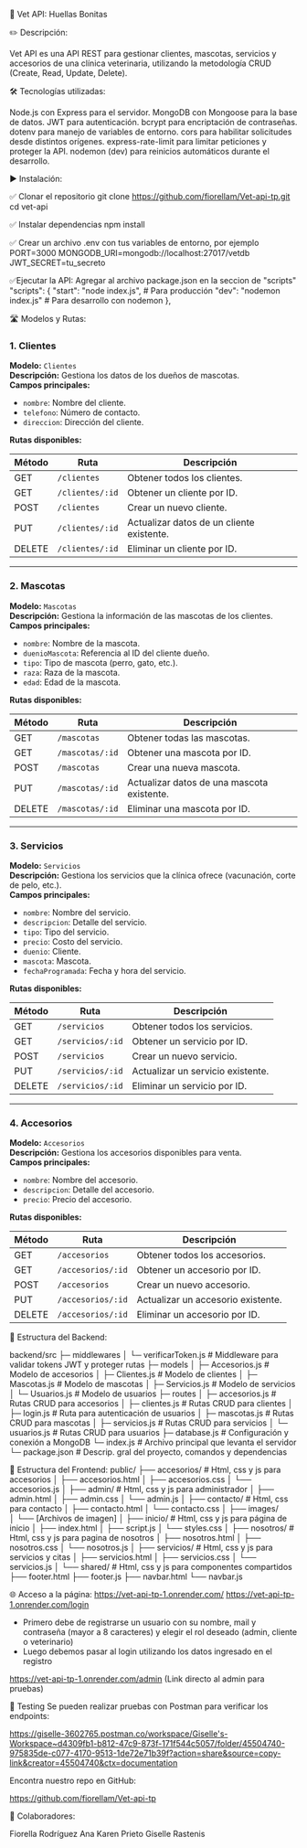 🐾 Vet API: Huellas Bonitas

✏️ Descripción:

Vet API es una API REST para gestionar clientes, mascotas, servicios y accesorios de una clínica veterinaria, utilizando la metodología CRUD (Create, Read, Update, Delete).

🛠️ Tecnologías utilizadas: 

Node.js con Express para el servidor.
MongoDB con Mongoose para la base de datos.
JWT para autenticación.
bcrypt para encriptación de contraseñas.
dotenv para manejo de variables de entorno.
cors para habilitar solicitudes desde distintos orígenes.
express-rate-limit para limitar peticiones y proteger la API.
nodemon (dev) para reinicios automáticos durante el desarrollo.

▶️ Instalación: 

✅ Clonar el repositorio
git clone https://github.com/fiorellam/Vet-api-tp.git
cd vet-api


✅ Instalar dependencias
npm install


✅ Crear un archivo .env con tus variables de entorno, por ejemplo
PORT=3000
MONGODB_URI=mongodb://localhost:27017/vetdb
JWT_SECRET=tu_secreto


✅Ejecutar la API:
Agregar al archivo package.json en la seccion de "scripts"
"scripts": {
    "start": "node index.js", # Para producción
    "dev": "nodemon index.js" # Para desarrollo con nodemon
  },

🛣 Modelos y Rutas: 

### 1. Clientes
**Modelo:** `Clientes`  
**Descripción:** Gestiona los datos de los dueños de mascotas.  
**Campos principales:**
- `nombre`: Nombre del cliente.
- `telefono`: Número de contacto.
- `direccion`: Dirección del cliente.

**Rutas disponibles:**

| Método | Ruta | Descripción |
|--------|------|------------|
| GET    | `/clientes` | Obtener todos los clientes. |
| GET    | `/clientes/:id` | Obtener un cliente por ID. |
| POST   | `/clientes` | Crear un nuevo cliente. |
| PUT    | `/clientes/:id` | Actualizar datos de un cliente existente. |
| DELETE | `/clientes/:id` | Eliminar un cliente por ID. |

---

### 2. Mascotas
**Modelo:** `Mascotas`  
**Descripción:** Gestiona la información de las mascotas de los clientes.  
**Campos principales:**
- `nombre`: Nombre de la mascota.
- `duenioMascota`: Referencia al ID del cliente dueño.
- `tipo`: Tipo de mascota (perro, gato, etc.).
- `raza`: Raza de la mascota.
- `edad`: Edad de la mascota.

**Rutas disponibles:**

| Método | Ruta | Descripción |
|--------|------|------------|
| GET    | `/mascotas` | Obtener todas las mascotas. |
| GET    | `/mascotas/:id` | Obtener una mascota por ID. |
| POST   | `/mascotas` | Crear una nueva mascota. |
| PUT    | `/mascotas/:id` | Actualizar datos de una mascota existente. |
| DELETE | `/mascotas/:id` | Eliminar una mascota por ID. |

---

### 3. Servicios
**Modelo:** `Servicios`  
**Descripción:** Gestiona los servicios que la clínica ofrece (vacunación, corte de pelo, etc.).  
**Campos principales:**
- `nombre`: Nombre del servicio.
- `descripcion`: Detalle del servicio.
- `tipo`: Tipo del servicio.
- `precio`: Costo del servicio.
- `duenio`: Cliente.
- `mascota`: Mascota.
- `fechaProgramada`: Fecha y hora del servicio.

**Rutas disponibles:**

| Método | Ruta | Descripción |
|--------|------|------------|
| GET    | `/servicios` | Obtener todos los servicios. |
| GET    | `/servicios/:id` | Obtener un servicio por ID. |
| POST   | `/servicios` | Crear un nuevo servicio. |
| PUT    | `/servicios/:id` | Actualizar un servicio existente. |
| DELETE | `/servicios/:id` | Eliminar un servicio por ID. |

---

### 4. Accesorios
**Modelo:** `Accesorios`  
**Descripción:** Gestiona los accesorios disponibles para venta.  
**Campos principales:**
- `nombre`: Nombre del accesorio.
- `descripcion`: Detalle del accesorio.
- `precio`: Precio del accesorio.

**Rutas disponibles:**

| Método | Ruta | Descripción |
|--------|------|------------|
| GET    | `/accesorios` | Obtener todos los accesorios. |
| GET    | `/accesorios/:id` | Obtener un accesorio por ID. |
| POST   | `/accesorios` | Crear un nuevo accesorio. |
| PUT    | `/accesorios/:id` | Actualizar un accesorio existente. |
| DELETE | `/accesorios/:id` | Eliminar un accesorio por ID. |


📁 Estructura del Backend: 

backend/src
├─ middlewares
│  └─ verificarToken.js        # Middleware para validar tokens JWT y proteger rutas
├─ models
│  ├─ Accesorios.js           # Modelo de accesorios
│  ├─ Clientes.js             # Modelo de clientes
│  ├─ Mascotas.js             # Modelo de mascotas
│  ├─ Servicios.js            # Modelo de servicios
│  └─ Usuarios.js             # Modelo de usuarios
├─ routes
│  ├─ accesorios.js           # Rutas CRUD para accesorios
│  ├─ clientes.js             # Rutas CRUD para clientes
│  ├─ login.js                # Ruta para autenticación de usuarios
│  ├─ mascotas.js             # Rutas CRUD para mascotas
│  ├─ servicios.js            # Rutas CRUD para servicios
│  └─ usuarios.js             # Rutas CRUD para usuarios
├─ database.js                # Configuración y conexión a MongoDB
└─ index.js                   # Archivo principal que levanta el servidor
└─ package.json               # Descrip. gral del proyecto, comandos y dependencias

📁 Estructura del Frontend: 
public/
├── accesorios/               # Html, css y js para accesorios
│   ├── accesorios.html
│   ├── accesorios.css
│   └── accesorios.js
│
├── admin/                    # Html, css y js para administrador
│   ├── admin.html
│   ├── admin.css
│   └── admin.js
│
├── contacto/                 # Html, css para contacto
│   ├── contacto.html
│   └── contacto.css
│
├── images/           
│   └── [Archivos de imagen]
│
├── inicio/                   # Html, css y js para página de inicio
│   ├── index.html
│   ├── script.js
│   └── styles.css
│
├── nosotros/                 # Html, css y js para pagina de nosotros
│   ├── nosotros.html
│   ├── nosotros.css
│   └── nosotros.js
│
├── servicios/                 # Html, css y js para servicios y citas
│   ├── servicios.html
│   ├── servicios.css
│   └── servicios.js
│
└── shared/                    # Html, css y js para componentes compartidos 
    ├── footer.html
    ├── footer.js
    ├── navbar.html
    └── navbar.js

🌐 Acceso a la página: 
https://vet-api-tp-1.onrender.com/
https://vet-api-tp-1.onrender.com/login

- Primero debe de registrarse un usuario con su nombre, mail y contraseña (mayor a 8 caracteres) y elegir el rol deseado (admin, cliente o veterinario)
- Luego debemos pasar al login utilizando los datos ingresado en el registro 

https://vet-api-tp-1.onrender.com/admin (Link directo al admin para pruebas)

🧪 Testing Se pueden realizar pruebas con Postman para verificar los endpoints: 

https://giselle-3602765.postman.co/workspace/Giselle's-Workspace~d4309fb1-b812-47c9-873f-171f544c5057/folder/45504740-975835de-c077-4170-9513-1de72e71b39f?action=share&source=copy-link&creator=45504740&ctx=documentation

   Encontra nuestro repo en GitHub:  

https://github.com/fiorellam/Vet-api-tp

🤝 Colaboradores:

Fiorella Rodríguez
Ana Karen Prieto
Giselle Rastenis